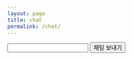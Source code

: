 ```yaml
---
layout: page
title: chat
permalink: /chat/
---
```



<div ng-controller='appCtl'>
        <input type="text" class="form-control" ng-model="msg" my-Enter="insertmsg_angular()">
        <button type="button" class="btn btn-primary center-block" ng-click='insertmsg_angular()' >채팅 보내기</button>
</div>
